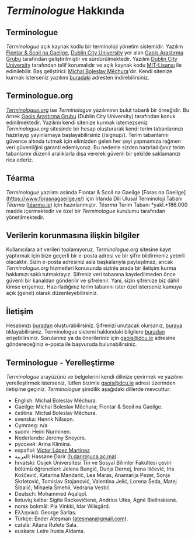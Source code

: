# *Terminologue* Hakkında

## Terminologue

*Terminologue* açık kaynak kodlu bir terminoloji yönetim sistemidir. Yazılım [Fiontar & Scoil na Gaeilge](https://www.dcu.ie/fiontar_scoilnagaeilge/gaeilge/index.shtml), [Dublin City University](https://www.dcu.ie/) yer alan [Gaois Araştırma Grubu](https://www.gaois.ie/en/) tarafından geliştirilmiştir ve sürdürülmektedir. Yazılım [Dublin City University](https://www.dcu.ie/) tarafından telif korumalıdır ve açık kaynak kodu [MIT-Lisansı](https://opensource.org/licenses/MIT) ile edinilebilir. Baş geliştirici: [Michal Boleslav Měchura](https://michmech.github.io/)'dır. Kendi sitenize kurmak isterseniz yazılımı [buradaki](https://github.com/gaois/terminologue) adresten indirebilirsiniz.

## Terminologue.org

*[Terminologue.org](https://www.terminologue.org/)* ise *Terminologue* yazılımının bulut tabanlı bir örneğidir. Bu örnek [Gaois Araştırma Grubu](https://www.gaois.ie/en/) (Dublin City University) tarafından konuk edinilmektedir. Yazılımı kendi sitenize kurmak istemezseniz *Terminologue.org* sitesinde bir hesap oluşturarak kendi terim tabanlarınızı hazırlayıp yayınlamaya başlayabilirsiniz (/signup/). Terim tabanlarını güvence altında tutmak için elimizden gelen her şeyi yapmamıza rağmen veri güvenliğini garanti edemiyoruz. Bu nedenle sizden hazırladığınız terim tabanlarını düzenli aralıklarla dışa vererek güvenli bir şekilde saklamanızı rica ederiz.

## Téarma

*Terminologue* yazılımı aslında Fiontar & Scoil na Gaeilge [Foras na Gaeilge] (https://www.forasnagaeilge.ie/) için İrlanda Dili Ulusal Terminoloji Tabanı *Téarma* ([téarma.ie](https://www.tearma.ie/)) için hazırlanmıştır. *Téarma* Terim Tabanı *yakl.*186.000 madde içermektedir ve özel bir *Terminologue* kurulumu tarafından yönetilmektedir. 

## Verilerin korunmasına ilişkin bilgiler

Kullanıcılara ait verileri toplamıyoruz. *Terminologue.org* sitesine kayıt yaptırmak için bize geçerli bir e-posta adresi ve bir şifre bildirmeniz yeterli olacaktır. Sizin e-posta adresiniz asla başkalarıyla paylaşılmaz, ancak *Terminologue.org* hizmetleri konusunda sizinle arada bir iletişim kurma hakkımızı saklı tutmaktayız. Şifreniz veri tabanına kaydedilmeden önce güvenli bir kanaldan gönderilir ve şifrelenir. Yani, sizin şifrenize biz dâhil kimse erişemez. Hazırladığınız terim tabanını ister özel isterseniz kamuya açık (genel) olarak düzenleyebilirsiniz. 

## İletişim

Hesabınızı [buradan](/signup/) oluşturabilirsiniz. Şifrenizi unutacak olursanız, [buraya](/forgotpwd/) tıklayabilirsiniz. Terminologue sistemi hakkındaki bilgilere [buradan](/docs/intro/) erişebilirsiniz. Sorularınız ya da önerileriniz için <gaois@dcu.ie> adresine göndereceğiniz e-posta ile başvuruda bulunabilirsiniz. 

## Terminologue - Yerelleştirme

*Terminologue* arayüzünü ve belgelerini kendi dilinize çevirmek ve yazılımı yerelleştirmek isterseniz, lütfen bizimle <gaois@dcu.ie> adresi üzerinden iletişime geçiniz. *Terminologue* şimdilik aşağıdaki dillerde mevcuttur: 

- English: Michal Boleslav Měchura.
- Gaeilge: Michal Boleslav Měchura; Fiontar & Scoil na Gaeilge.
- čeština: Michal Boleslav Měchura.
- svenska: Henrik Nilsson.
- Cymraeg: n/a
- suomi: Heini Nurminen.
- Nederlands: Jeremy Sneyers.
- русский: Arina Klimina.
- español: [Víctor López Martínez](https://www.linkedin.com/in/translatorvictorlopez/)
- العربية: Hassane Darir (<h.darir@uca.ac.ma>).
- hrvatski: Osijek Üniversitesi Tin ve Sosyal Bilimler Fakültesi çeviri bölümü öğrencileri: Jelena Bungić, Dunja Dernej, Irena Iličević, Iris Koščević, Katarina Mandarić, Lea Maras, Anamarija Pezer, Sonja Skrletović, Tomislav Stojanović, Valentina Jelić, Lorena Šeda, Matej Šibalić, Mihaela Šmehil, Vedrana Vestić.
- Deutsch: Mohammed Aqalqol.
- lietuvių kalba: Sigita Rackevičienė, Andrius Utka, Agnė Bielinskienė.
- norsk bokmål: Pia Vinkki, Idar Wilsgård.
- Ελληνικά: George Sarlas.
- Türkçe: Ender Ateşman (<atesman@gmail.com>).
- català: Aitana Rufete Sala.
- euskara: Leire Irusta Aldama.
